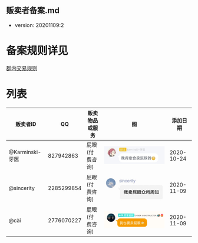 贩卖者备案.md
------------

- version: 20201109:2

# 备案规则详见

[群内交易规则](./群内交易规则.md)

# 列表

| 贩卖者ID | QQ | 贩卖物品或服务 | 图 | 添加日期 |
|----------|---|---------------|---|---------|
| @Karminski-牙医 | 827942863 | 屁眼 (付费咨询) | ![avatar](../src/assets/images/827942863.jpg) | 2020-10-24 |
| @sincerity | 2285299854 | 屁眼 (付费咨询) | ![avatar](../src/assets/images/2285299854.jpg) | 2020-11-09 |
| @cài | 2776070227 | 屁眼 (付费咨询) | ![avatar](../src/assets/images/2776070227.jpg) | 2020-11-09 |

